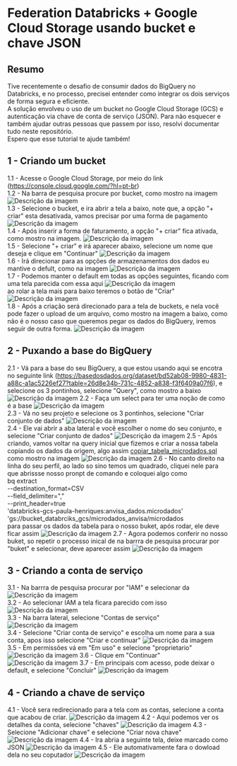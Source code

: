 # Federation Databricks + Google Cloud Storage usando bucket e chave JSON

## Resumo
Tive recentemente o desafio de consumir dados do BigQuery no Databricks, e no processo, precisei entender como integrar os dois serviços de forma segura e eficiente.  
A solução envolveu o uso de um bucket no Google Cloud Storage (GCS) e autenticação via chave de conta de serviço (JSON). Para não esquecer e também ajudar outras pessoas que passem por isso, resolvi documentar tudo neste repositório.  
Espero que esse tutorial te ajude também!

## 1 - Criando um bucket
1.1 - Acesse o Google Cloud Storage, por meio do link (https://console.cloud.google.com/?hl=pt-br)   
1.2 - Na barra de pesquisa procure por bucket, como mostro na imagem ![Descrição da imagem](imagens/img1.png)  
1.3 - Selecione o bucket, e ira abrir a tela a baixo, note que, a opção "+ criar" esta desativada, vamos precisar por uma forma de pagamento ![Descrição da imagem](imagens/img2.png)  
1.4 - Após inserir a forma de faturamento, a opção "+ criar" fica ativada, como mostro na imagem. ![Descrição da imagem](imagens/img3.png)  
1.5 - Selecione "+ criar" e irá aparecer abaixo, selecione um nome que deseja e clique em "Continuar" ![Descrição da imagem](imagens/img4.png)  
1.6 - Irá direcionar para as opções de armazenamentos dos dados eu mantive o defult, como na imagem ![Descrição da imagem](imagens/img5.png)  
1.7 - Podemos manter o default em todas as opções seguintes, ficando com uma tela parecida com essa aqui ![Descrição da imagem](imagens/img6.png)  
ao rolar a tela mais para baixo teremos o botão de "Criar" ![Descrição da imagem](imagens/img7.png)  
1.8 - Após a criação será direcionado para a tela de buckets, e nela você pode fazer o upload de um arquivo, como mostro na imagem a baixo, como não é o nosso caso que queremos pegar os dados do BigQuery, iremos seguir de outra forma. ![Descrição da imagem](imagens/img8.png)  

## 2 - Puxando a base do BigQuery
2.1 - Vá para a base do seu BigQuery, a que estou usando aqui se encotra no seguinte link (https://basedosdados.org/dataset/bd52ab08-9980-4831-a88c-a1ac5226ef27?table=26d8e34b-731c-4852-a838-f3f6409a07f6), e selecione os 3 pontinhos, selecione "Query", como mostro a baixo  ![Descrição da imagem](imagens/img9.png) 
2.2 - Faça um select para ter uma noção de como é a base ![Descrição da imagem](imagens/img10.png)   
2.3 - Vá no seu projeto e selecione os 3 pontinhos, selecione "Criar conjunto de dados" ![Descrição da imagem](imagens/img12.png)  
2.4 - Ele vai abrir a aba lateral e você escolher o nome do seu conjunto, e selecione "Criar conjunto de dados" ![Descrição da imagem](imagens/img13.png) 
2.5 - Após criando, vamos voltar na query inicial que fizemos e criar a nossa tabela copiando os dados da origem, algo assim [copiar_tabela_microdados.sql](copiar_tabela_microdados.sql) como mostro na imagem ![Descrição da imagem](imagens/img14.png) 
2.6 - No canto direito na linha do seu perfil, ao lado so sino temos um quadrado, cliquei nele para que abrissse nosso pronpt de comando e coloquei algo como  
bq extract \
  --destination_format=CSV \
  --field_delimiter="," \
  --print_header=true \
  'databricks-gcs-paula-henriques:anvisa_dados.microdados' \
  'gs://bucket_databrciks_gcs/microdados_anvisa/microdados  
para passar os dados da tabela para o nosso buket, após rodar, ele deve ficar assim ![Descrição da imagem](imagens/img15.png) 
2.7 - Agora podemos conferir no nosso buket, so repetir o processo inical de na barrra de pesquisa procurar por "buket" e selecionar, deve aparecer assim ![Descrição da imagem](imagens/img16.png) 

## 3 - Criando a conta de serviço    
3.1 - Na barrra de pesquisa procurar por "IAM" e selecionar da ![Descrição da imagem](imagens/img21.png)  
3.2 - Ao selecionar IAM a tela ficara parecido com isso ![Descrição da imagem](imagens/img22.png)  
3.3 - Na barra lateral, selecione "Contas de serviço" ![Descrição da imagem](imagens/img23.png)  
3.4 - Selecione "Criar conta de serviço" e  escolha um nome para a sua conta, apos isso selecione "Criar e continuar" ![Descrição da imagem](imagens/img24.png)  
3.5 - Em permissões vá em "Em uso" e selecione "proprietario" ![Descrição da imagem](imagens/img25.png) 
3.6 - Clique em "Continuar" ![Descrição da imagem](imagens/img26.png) 
3.7 - Em principais com acesso, pode deixar o default, e selecione "Concluir" ![Descrição da imagem](imagens/img27.png) 

## 4 - Criando a chave de serviço   
4.1 - Você sera redirecionado para a tela com as contas, selecione a conta que acabou de criar. ![Descrição da imagem](imagens/img28.png) 
4.2 - Aqui podemos ver os detalhes da conta, selecione "chaves" ![Descrição da imagem](imagens/img29.png)
4.3 - Selecione "Adicionar chave" e selecione "Criar nova chave" ![Descrição da imagem](imagens/img31.png)
4.4 - Ira abria a seguinte tela, deixe marcado como JSON ![Descrição da imagem](imagens/img32.png)
4.5 - Ele automativamente fara o dowload dela no seu coputador ![Descrição da imagem](imagens/img33.png)
